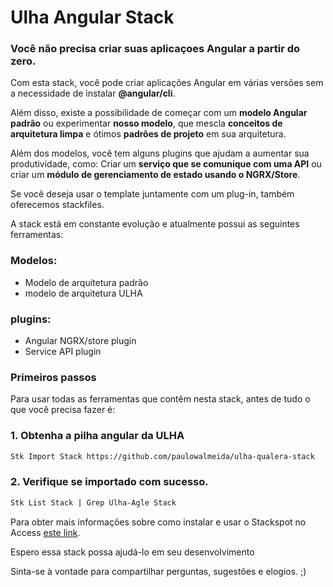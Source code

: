 # Ulha Angular Stack
### **Você não precisa criar suas aplicaçoes Angular a partir do zero.**

Com esta stack, você pode criar aplicações Angular em várias versões sem a necessidade de instalar **@angular/cli**.

Além disso, existe a possibilidade de começar com um **modelo Angular padrão** ou experimentar **nosso modelo**, que mescla **conceitos de arquitetura limpa** e ótimos **padrões de projeto** em sua arquitetura.

Além dos modelos, você tem alguns plugins que ajudam a aumentar sua produtividade, como: Criar um **serviço que se comunique com uma API** ou  criar um **módulo de gerenciamento de estado usando o NGRX/Store**.

Se você deseja usar o template juntamente com um plug-in, também oferecemos stackfiles.

A stack está em constante evolução e atualmente possui as seguintes ferramentas:
### Modelos:
- Modelo de arquitetura padrão
- modelo de arquitetura ULHA

### plugins:
- Angular NGRX/store plugin
- Service API plugin

### **Primeiros passos**

Para usar todas as ferramentas que contêm nesta stack, antes de tudo o que você precisa fazer é:

### 1. Obtenha a pilha angular da ULHA

```sh
Stk Import Stack https://github.com/paulowalmeida/ulha-qualera-stack
```
### 2. Verifique se importado com sucesso.

```sh
Stk List Stack | Grep Ulha-Agle Stack
```

Para obter mais informações sobre como instalar e usar o Stackspot no Access [este link](https://docs.stackspot.com/docs/stk-cli/installation).

Espero essa stack possa ajudá-lo em seu desenvolvimento

Sinta-se à vontade para compartilhar perguntas, sugestões e elogios. ;)
